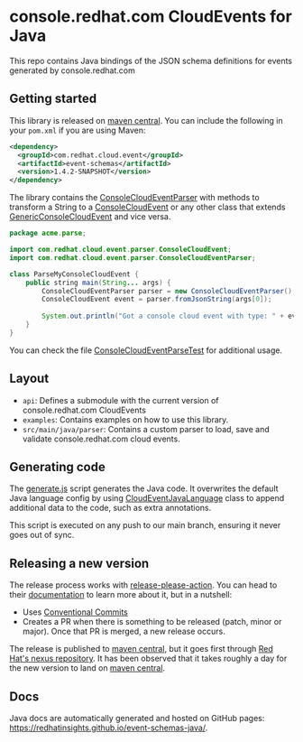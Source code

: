 console.redhat.com CloudEvents for Java
=======================================

This repo contains Java bindings of the JSON schema definitions for events
generated by console.redhat.com

Getting started
---------------

This library is released on [maven central](https://central.sonatype.com/artifact/com.redhat.cloud.event/event-schemas).
You can include the following in your `pom.xml` if you are using Maven:

<!--- x-release-please-start-version -->

```xml
<dependency>
  <groupId>com.redhat.cloud.event</groupId>
  <artifactId>event-schemas</artifactId>
  <version>1.4.2-SNAPSHOT</version>
</dependency>
```

<!--- x-release-please-end -->

The library contains the [ConsoleCloudEventParser](https://redhatinsights.github.io/event-schemas-java/com/redhat/cloud/event/parser/ConsoleCloudEventParser.html) 
with methods to transform a String to a [ConsoleCloudEvent](https://redhatinsights.github.io/event-schemas-java/com/redhat/cloud/event/parser/ConsoleCloudEvent.html)
or any other class that extends [GenericConsoleCloudEvent](https://redhatinsights.github.io/event-schemas-java/com/redhat/cloud/event/parser/GenericConsoleCloudEvent.html) and vice versa.

```java
package acme.parse;

import com.redhat.cloud.event.parser.ConsoleCloudEvent;
import com.redhat.cloud.event.parser.ConsoleCloudEventParser;

class ParseMyConsoleCloudEvent {
    public string main(String... args) {
        ConsoleCloudEventParser parser = new ConsoleCloudEventParser();
        ConsoleCloudEvent event = parser.fromJsonString(args[0]);
        
        System.out.println("Got a console cloud event with type: " + event.getType());
    }
}
```

You can check the file [ConsoleCloudEventParseTest](./src/test/java/com/redhat/cloud/event/parser/ConsoleCloudEventParserTest.java)
for additional usage.

Layout
------

* `api`: Defines a submodule with the current version of console.redhat.com 
  CloudEvents
* `examples`: Contains examples on how to use this library.
* `src/main/java/parser`: Contains a custom parser to load, save and validate
  console.redhat.com cloud events.

Generating code
---------------

The [generate.js](./scripts/generate.js) script generates the Java code.
It overwrites the default Java language config by using 
[CloudEventJavaLanguage](./scripts/CloudEventJavaLanguage.js) class to append additional
data to the code, such as extra annotations.

This script is executed on any push to our main branch, ensuring it never goes out 
of sync.

Releasing a new version
-----------------------

The release process works with 
[release-please-action](https://github.com/google-github-actions/release-please-action).
You can head to their 
[documentation](https://github.com/google-github-actions/release-please-action) 
to learn more about it, but in a nutshell:
 - Uses [Conventional Commits](https://www.conventionalcommits.org/en/v1.0.0/) 
 - Creates a PR when there is something to be released (patch, minor or major).
   Once that PR is merged, a new release occurs. 

The release is published to [maven central](https://search.maven.org/), but it goes first
through [Red Hat's nexus repository](https://repository.jboss.org/nexus).
It has been observed that it takes roughly a day for the new version to land on 
[maven central](https://search.maven.org/).

Docs
----

Java docs are automatically generated and hosted on GitHub pages: 
https://redhatinsights.github.io/event-schemas-java/.

